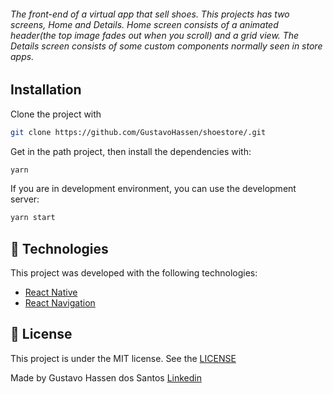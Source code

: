 
<h6>The front-end of a virtual app that sell shoes. This projects has two screens, Home and Details. Home screen consists of a animated header(the top image fades out when you scroll) and a grid view. The Details screen consists of some custom components normally seen in store apps.</h6>


## Installation

Clone the project with

```sh
git clone https://github.com/GustavoHassen/shoestore/.git
```

Get in the path project, then install the dependencies with:

```sh
yarn
```

If you are in development environment, you can use the development server:

```sh
yarn start
```

## :rocket: Technologies

This project was developed with the following technologies:

- [React Native](https://reactnative.dev)
- [React Navigation](https://reactnavigation.org)



## :memo: License

This project is under the MIT license. See the [LICENSE](https://github.com/GustavoHassen/shoestore/blob/master/LICENSE)

Made by Gustavo Hassen dos Santos [Linkedin](https://www.linkedin.com/in/gustavo-hassen-dos-santos/)
